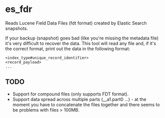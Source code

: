 es_fdr
======

Reads Lucene Field Data Files (fdt format) created by Elastic Search snapshots.

If your backup (snapshot) goes bad (like you're missing the metadata file) it's very difficult to recover the data.  This tool will read any file and, if it's the correct format, print out the data in the following format:
```
<index_type#unique_record_identifier>
<record_payload>
...
```

TODO
----
* Support for compound files (only supports FDT format).
* Support data spread across multiple parts (__a1.part0 ...) - at the moment you have to concatenate the files together and there seems to be problems with files > 100MB.
